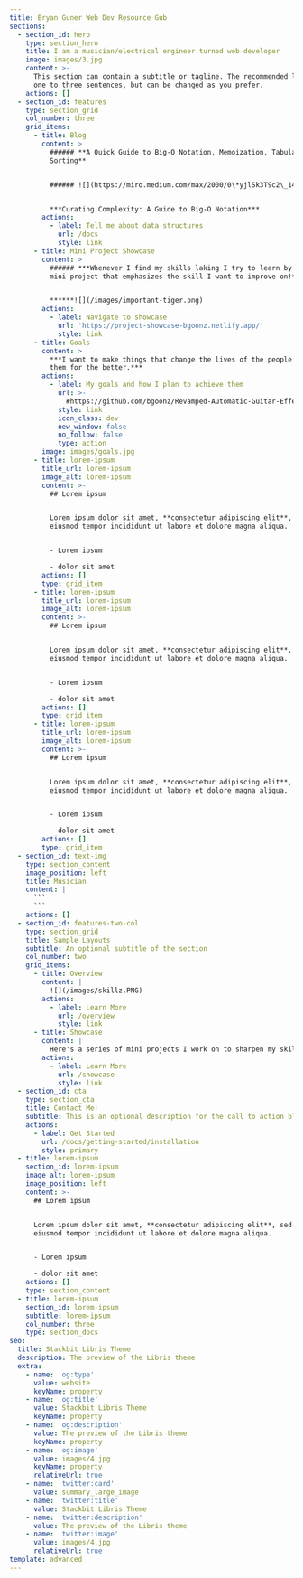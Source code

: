 ```yaml
---
title: Bryan Guner Web Dev Resource Gub
sections:
  - section_id: hero
    type: section_hero
    title: I am a musician/electrical engineer turned web developer
    image: images/3.jpg
    content: >-
      This section can contain a subtitle or tagline. The recommended length is
      one to three sentences, but can be changed as you prefer.
    actions: []
  - section_id: features
    type: section_grid
    col_number: three
    grid_items:
      - title: Blog
        content: >
          ###### **A Quick Guide to Big-O Notation, Memoization, Tabulation, and
          Sorting**


          ###### ![](https://miro.medium.com/max/2000/0\*yjlSk3T9c2\_14in1.png)


          ***Curating Complexity: A Guide to Big-O Notation***
        actions:
          - label: Tell me about data structures
            url: /docs
            style: link
      - title: Mini Project Showcase
        content: >
          ###### ***Whenever I find my skills laking I try to learn by doing a
          mini project that emphasizes the skill I want to improve on!***


          ******![](/images/important-tiger.png)
        actions:
          - label: Navigate to showcase
            url: 'https://project-showcase-bgoonz.netlify.app/'
            style: link
      - title: Goals
        content: >
          ***I want to make things that change the lives of the people that use
          them for the better.***
        actions:
          - label: My goals and how I plan to achieve them
            url: >-
              #https://github.com/bgoonz/Revamped-Automatic-Guitar-Effect-Triggering
            style: link
            icon_class: dev
            new_window: false
            no_follow: false
            type: action
        image: images/goals.jpg
      - title: lorem-ipsum
        title_url: lorem-ipsum
        image_alt: lorem-ipsum
        content: >-
          ## Lorem ipsum


          Lorem ipsum dolor sit amet, **consectetur adipiscing elit**, sed do
          eiusmod tempor incididunt ut labore et dolore magna aliqua.


          - Lorem ipsum

          - dolor sit amet
        actions: []
        type: grid_item
      - title: lorem-ipsum
        title_url: lorem-ipsum
        image_alt: lorem-ipsum
        content: >-
          ## Lorem ipsum


          Lorem ipsum dolor sit amet, **consectetur adipiscing elit**, sed do
          eiusmod tempor incididunt ut labore et dolore magna aliqua.


          - Lorem ipsum

          - dolor sit amet
        actions: []
        type: grid_item
      - title: lorem-ipsum
        title_url: lorem-ipsum
        image_alt: lorem-ipsum
        content: >-
          ## Lorem ipsum


          Lorem ipsum dolor sit amet, **consectetur adipiscing elit**, sed do
          eiusmod tempor incididunt ut labore et dolore magna aliqua.


          - Lorem ipsum

          - dolor sit amet
        actions: []
        type: grid_item
  - section_id: text-img
    type: section_content
    image_position: left
    title: Musician
    content: |
      ```
      ```
    actions: []
  - section_id: features-two-col
    type: section_grid
    title: Sample Layouts
    subtitle: An optional subtitle of the section
    col_number: two
    grid_items:
      - title: Overview
        content: |
          ![](/images/skillz.PNG)
        actions:
          - label: Learn More
            url: /overview
            style: link
      - title: Showcase
        content: |
          Here's a series of mini projects I work on to sharpen my skills!
        actions:
          - label: Learn More
            url: /showcase
            style: link
  - section_id: cta
    type: section_cta
    title: Contact Me!
    subtitle: This is an optional description for the call to action block.
    actions:
      - label: Get Started
        url: /docs/getting-started/installation
        style: primary
  - title: lorem-ipsum
    section_id: lorem-ipsum
    image_alt: lorem-ipsum
    image_position: left
    content: >-
      ## Lorem ipsum


      Lorem ipsum dolor sit amet, **consectetur adipiscing elit**, sed do
      eiusmod tempor incididunt ut labore et dolore magna aliqua.


      - Lorem ipsum

      - dolor sit amet
    actions: []
    type: section_content
  - title: lorem-ipsum
    section_id: lorem-ipsum
    subtitle: lorem-ipsum
    col_number: three
    type: section_docs
seo:
  title: Stackbit Libris Theme
  description: The preview of the Libris theme
  extra:
    - name: 'og:type'
      value: website
      keyName: property
    - name: 'og:title'
      value: Stackbit Libris Theme
      keyName: property
    - name: 'og:description'
      value: The preview of the Libris theme
      keyName: property
    - name: 'og:image'
      value: images/4.jpg
      keyName: property
      relativeUrl: true
    - name: 'twitter:card'
      value: summary_large_image
    - name: 'twitter:title'
      value: Stackbit Libris Theme
    - name: 'twitter:description'
      value: The preview of the Libris theme
    - name: 'twitter:image'
      value: images/4.jpg
      relativeUrl: true
template: advanced
---
```

